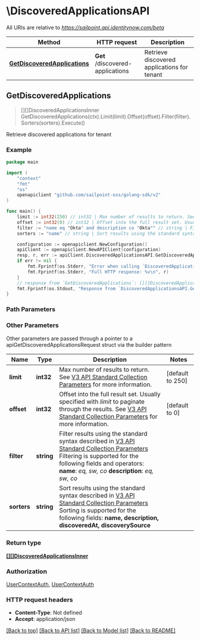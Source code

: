# \DiscoveredApplicationsAPI

All URIs are relative to *https://sailpoint.api.identitynow.com/beta*

Method | HTTP request | Description
------------- | ------------- | -------------
[**GetDiscoveredApplications**](DiscoveredApplicationsAPI.md#GetDiscoveredApplications) | **Get** /discovered-applications | Retrieve discovered applications for tenant



## GetDiscoveredApplications

> [][]DiscoveredApplicationsInner GetDiscoveredApplications(ctx).Limit(limit).Offset(offset).Filter(filter).Sorters(sorters).Execute()

Retrieve discovered applications for tenant



### Example

```go
package main

import (
    "context"
    "fmt"
    "os"
    openapiclient "github.com/sailpoint-oss/golang-sdk/v2"
)

func main() {
    limit := int32(250) // int32 | Max number of results to return. See [V3 API Standard Collection Parameters](https://developer.sailpoint.com/idn/api/standard-collection-parameters) for more information. (optional) (default to 250)
    offset := int32(0) // int32 | Offset into the full result set. Usually specified with *limit* to paginate through the results. See [V3 API Standard Collection Parameters](https://developer.sailpoint.com/idn/api/standard-collection-parameters) for more information. (optional) (default to 0)
    filter := "name eq "Okta" and description co "Okta"" // string | Filter results using the standard syntax described in [V3 API Standard Collection Parameters](https://developer.sailpoint.com/idn/api/standard-collection-parameters#filtering-results)       Filtering is supported for the following fields and operators:  **name**: *eq, sw, co*  **description**: *eq, sw, co*  (optional)
    sorters := "name" // string | Sort results using the standard syntax described in [V3 API Standard Collection Parameters](https://developer.sailpoint.com/idn/api/standard-collection-parameters#sorting-results)  Sorting is supported for the following fields: **name, description, discoveredAt, discoverySource** (optional)

    configuration := openapiclient.NewConfiguration()
    apiClient := openapiclient.NewAPIClient(configuration)
    resp, r, err := apiClient.DiscoveredApplicationsAPI.GetDiscoveredApplications(context.Background()).Limit(limit).Offset(offset).Filter(filter).Sorters(sorters).Execute()
    if err != nil {
        fmt.Fprintf(os.Stderr, "Error when calling `DiscoveredApplicationsAPI.GetDiscoveredApplications``: %v\n", err)
        fmt.Fprintf(os.Stderr, "Full HTTP response: %v\n", r)
    }
    // response from `GetDiscoveredApplications`: [][]DiscoveredApplicationsInner
    fmt.Fprintf(os.Stdout, "Response from `DiscoveredApplicationsAPI.GetDiscoveredApplications`: %v\n", resp)
}
```

### Path Parameters



### Other Parameters

Other parameters are passed through a pointer to a apiGetDiscoveredApplicationsRequest struct via the builder pattern


Name | Type | Description  | Notes
------------- | ------------- | ------------- | -------------
 **limit** | **int32** | Max number of results to return. See [V3 API Standard Collection Parameters](https://developer.sailpoint.com/idn/api/standard-collection-parameters) for more information. | [default to 250]
 **offset** | **int32** | Offset into the full result set. Usually specified with *limit* to paginate through the results. See [V3 API Standard Collection Parameters](https://developer.sailpoint.com/idn/api/standard-collection-parameters) for more information. | [default to 0]
 **filter** | **string** | Filter results using the standard syntax described in [V3 API Standard Collection Parameters](https://developer.sailpoint.com/idn/api/standard-collection-parameters#filtering-results)       Filtering is supported for the following fields and operators:  **name**: *eq, sw, co*  **description**: *eq, sw, co*  | 
 **sorters** | **string** | Sort results using the standard syntax described in [V3 API Standard Collection Parameters](https://developer.sailpoint.com/idn/api/standard-collection-parameters#sorting-results)  Sorting is supported for the following fields: **name, description, discoveredAt, discoverySource** | 

### Return type

[**[][]DiscoveredApplicationsInner**](array.md)

### Authorization

[UserContextAuth](../README.md#UserContextAuth), [UserContextAuth](../README.md#UserContextAuth)

### HTTP request headers

- **Content-Type**: Not defined
- **Accept**: application/json

[[Back to top]](#) [[Back to API list]](../README.md#documentation-for-api-endpoints)
[[Back to Model list]](../README.md#documentation-for-models)
[[Back to README]](../README.md)

